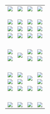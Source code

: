 
<table>
  <tr height="1"></tr>
  <tr>
    <td><a href="https://git.io/vJvcW" target="_blank"><img src="https://d1s8jmadc96ydp.cloudfront.net/Up/DYYJ.jpg" /></a></td>
    <td><a href="https://d1s8jmadc96ydp.cloudfront.net" target="_blank"><img src="https://d1s8jmadc96ydp.cloudfront.net/Up/DYDT1.jpg" /></a></td>
    <td><a href="https://d2prg6x4b3sldc.cloudfront.net" target="_blank"><img src="https://d1s8jmadc96ydp.cloudfront.net/Up/DYDT2.jpg" /></a></td>
    <td><a href="https://d1rbaaueutiice.cloudfront.net" target="_blank"><img src="https://d1s8jmadc96ydp.cloudfront.net/Up/DYDT3.jpg" /></a></td>
  </tr>
  <tr height="20"></tr>
  <tr>
    <td><a href="https://d1s8jmadc96ydp.cloudfront.net/ogUP.aspx?name=FG.zip" target="_blank"><img src="https://d1s8jmadc96ydp.cloudfront.net/Up/FG.jpg" /></a></td>
    <td><a href="https://d1s8jmadc96ydp.cloudfront.net/ogUP.aspx?name=FGA.apk" target="_blank"><img src="https://d1s8jmadc96ydp.cloudfront.net/Up/FGA.jpg" /></a></td>
    <td><a href="https://d1s8jmadc96ydp.cloudfront.net/ogUP.aspx?name=U.zip" target="_blank"><img src="https://d1s8jmadc96ydp.cloudfront.net/Up/U.jpg" /></a></td>
    <td><a href="https://d1s8jmadc96ydp.cloudfront.net/ogUP.aspx?name=UA.apk" target="_blank"><img src="https://d1s8jmadc96ydp.cloudfront.net/Up/UA.jpg" /></a></td>
  </tr>
  <tr>
    <td><a href="https://d1gckfmgl5j192.cloudfront.net/gb/nsc413.htm" target="_blank"><img src="https://d1s8jmadc96ydp.cloudfront.net/Up/0DJY.jpg" /></a></td>
    <td><a href="https://d3b6fyqn9tuy1d.cloudfront.net/xtr/gb/prog204.html" target="_blank"><img src="https://d1s8jmadc96ydp.cloudfront.net/Up/0XTR.jpg" /></a></td>
    <td><a href="https://d2zxk612a9ugef.cloudfront.net" target="_blank"><img src="https://d1s8jmadc96ydp.cloudfront.net/Up/0MHW.jpg" /></a></td>
    <td><a href="https://d189wbvkxdhu8.cloudfront.net/acenter/" target="_blank"><img src="https://d1s8jmadc96ydp.cloudfront.net/Up/0TDW.jpg" /></a></td>
  </tr>
  <tr>
    <td><a href="http://tz.wrpd.me/jw/0" target="_blank"><img src="https://d1s8jmadc96ydp.cloudfront.net/Up/0DTW.jpg"/></a></td>
    <td><a href="https://github.com/ogate/url/blob/master/README.md" target="_blank"><img src="https://d1s8jmadc96ydp.cloudfront.net/Up/DYSC.jpg"/></a></td>
    <td><a href="https://d1s8jmadc96ydp.cloudfront.net/ogDY.aspx" target="_blank"><img src="https://d1s8jmadc96ydp.cloudfront.net/Up/DY.jpg"/></a></td>
    <td><a href="https://d1s8jmadc96ydp.cloudfront.net/ogST.aspx" target="_blank"><img src="https://d1s8jmadc96ydp.cloudfront.net/Up/ST.jpg"/></a></td>
  </tr>
  <tr height="30"></tr>
  <tr>
    <td><a href="https://d1s8jmadc96ydp.cloudfront.net/ogUP.aspx?name=ZYZG.mp4" target="_blank"><img src="https://d1s8jmadc96ydp.cloudfront.net/Up/ZYZG.jpg" /></a></td>
    <td rowspan=2><a href="https://d1s8jmadc96ydp.cloudfront.net/ogUP.aspx?name=WJ.mp4" target="_blank"><img src="https://d1s8jmadc96ydp.cloudfront.net/Up/WJ.jpg" /></a></td>
    <td><a href="https://d1s8jmadc96ydp.cloudfront.net/ogUP.aspx?name=BYWXY.mp4" target="_blank"><img src="https://d1s8jmadc96ydp.cloudfront.net/Up/BYWXY.jpg" /></a></td>
    <td><a href="https://d1s8jmadc96ydp.cloudfront.net/ogUP.aspx?name=DKC.mp4&count=12" target="_blank"><img src="https://d1s8jmadc96ydp.cloudfront.net/Up/DKC.jpg" /></a></td> 
  </tr>
  <tr>
    <td><a href="https://d1s8jmadc96ydp.cloudfront.net/ogUP.aspx?name=RTZQ.mp4" target="_blank"><img src="https://d1s8jmadc96ydp.cloudfront.net/Up/RTZQ.jpg" /></a></td>
    <td><a href="https://d1s8jmadc96ydp.cloudfront.net/ogUP.aspx?name=FZYX.mp4" target="_blank"><img src="https://d1s8jmadc96ydp.cloudfront.net/Up/FZYX.jpg" /></a></td>
    <td><a href="https://d1s8jmadc96ydp.cloudfront.net/ogUP.aspx?name=LRWS.mp4&count=6B:11,5A:10,5B:35,4A:14,4B:19,3A:10,3B:26,2A:16,2B:21,1A:23,1B:29" target="_blank"><img src="https://d1s8jmadc96ydp.cloudfront.net/Up/LRWS.jpg" /></a></td>
  </tr>
  <tr height="30"></tr>
  <tr>
    <td><a href="https://d1s8jmadc96ydp.cloudfront.net/ogUP.aspx?name=CYKJ.mp4" target="_blank"><img src="https://d1s8jmadc96ydp.cloudfront.net/Up/CYKJ.jpg" /></a></td>
    <td><a href="https://d1s8jmadc96ydp.cloudfront.net/ogUP.aspx?name=JQR.mp4&count=2" target="_blank"><img src="https://d1s8jmadc96ydp.cloudfront.net/Up/JQR.jpg" /></a></td>   
    <td rowspan=2><a href="https://d1s8jmadc96ydp.cloudfront.net/ogUP.aspx?name=JP.mp4&count=9" target="_blank"><img src="https://d1s8jmadc96ydp.cloudfront.net/Up/JP.jpg" /></td>
    <td><a href="https://d1s8jmadc96ydp.cloudfront.net/ogUP.aspx?name=STYY.mp4&count=3" target="_blank"><img src="https://d1s8jmadc96ydp.cloudfront.net/Up/STYY.jpg" /></a></td>
  </tr>
  <tr>
    <td><a href="https://d1s8jmadc96ydp.cloudfront.net/ogUP.aspx?name=MTDWH.mp4&count=28" target="_blank"><img src="https://d1s8jmadc96ydp.cloudfront.net/Up/MTDWH.jpg" /></a></td>
    <td><a href="https://d1s8jmadc96ydp.cloudfront.net/ogUP.aspx?name=ZSJ.mp4&count=16" target="_blank"><img src="https://d1s8jmadc96ydp.cloudfront.net/Up/ZSJ.jpg" /></a></td>
    <td><a href="https://d1s8jmadc96ydp.cloudfront.net/ogST.aspx" target="_blank"><img src="https://d1s8jmadc96ydp.cloudfront.net/Up/STZT.jpg" /></a></td>
  </tr>
  <tr>
    <td><a href="https://d1s8jmadc96ydp.cloudfront.net/ogUP.aspx?name=4SQQ.mp4&count=05:6&current=05:6" target="_blank"><img src="https://d1s8jmadc96ydp.cloudfront.net/Up/4SQQ0.jpg" /></a></td>
    <td><a href="https://d1s8jmadc96ydp.cloudfront.net/ogUP.aspx?name=4SHQ.mp4&count=05:8&current=05:8" target="_blank"><img src="https://d1s8jmadc96ydp.cloudfront.net/Up/4SHQ0.jpg" /></a></td>
    <td><a href="https://d1s8jmadc96ydp.cloudfront.net/ogUP.aspx?name=4SZG.mp4&count=05:5,04:20&current=05:5" target="_blank"><img src="https://d1s8jmadc96ydp.cloudfront.net/Up/4SZG0.jpg" /></a></td>
    <td><a href="https://d1s8jmadc96ydp.cloudfront.net/ogUP.aspx?name=4SDJ.mp4&count=05:14,04:52&current=05:14" target="_blank"><img src="https://d1s8jmadc96ydp.cloudfront.net/Up/4SDJ0.jpg" /></a></td>
  </tr>
  <tr height="30"></tr>
  <tr>
    <td><a href="https://d1s8jmadc96ydp.cloudfront.net/ogUP.aspx?name=3MSTT.mp4&count=17" target="_blank"><img src="https://d1s8jmadc96ydp.cloudfront.net/Up/3MSTT.jpg" /></a></td>
    <td><a href="https://d1s8jmadc96ydp.cloudfront.net/ogUP.aspx?name=3LXTX.mp4&count=9" target="_blank"><img src="https://d1s8jmadc96ydp.cloudfront.net/Up/3LXTX.jpg" /></a></td>
    <td><a href="https://d1s8jmadc96ydp.cloudfront.net/ogUP.aspx?name=WJZM.mp4&count=5" target="_blank"><img src="https://d1s8jmadc96ydp.cloudfront.net/Up/WJZM.jpg" /></a></td>
    <td><a href="https://d1s8jmadc96ydp.cloudfront.net/ogUP.aspx?name=XTFY.mp4&count=5" target="_blank"><img src="https://d1s8jmadc96ydp.cloudfront.net/Up/XTFY.jpg" /></a></td>
  </tr>
</table>
